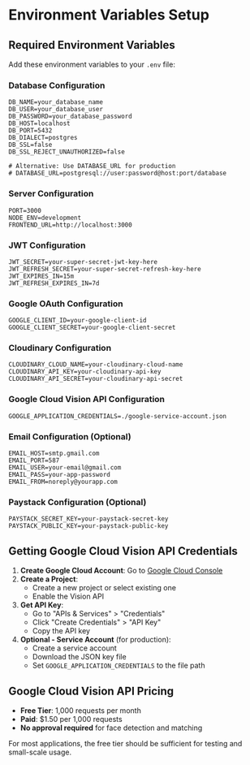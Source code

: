 # Environment Variables Setup

## Required Environment Variables

Add these environment variables to your `.env` file:

### Database Configuration

```env
DB_NAME=your_database_name
DB_USER=your_database_user
DB_PASSWORD=your_database_password
DB_HOST=localhost
DB_PORT=5432
DB_DIALECT=postgres
DB_SSL=false
DB_SSL_REJECT_UNAUTHORIZED=false

# Alternative: Use DATABASE_URL for production
# DATABASE_URL=postgresql://user:password@host:port/database
```

### Server Configuration

```env
PORT=3000
NODE_ENV=development
FRONTEND_URL=http://localhost:3000
```

### JWT Configuration

```env
JWT_SECRET=your-super-secret-jwt-key-here
JWT_REFRESH_SECRET=your-super-secret-refresh-key-here
JWT_EXPIRES_IN=15m
JWT_REFRESH_EXPIRES_IN=7d
```

### Google OAuth Configuration

```env
GOOGLE_CLIENT_ID=your-google-client-id
GOOGLE_CLIENT_SECRET=your-google-client-secret
```

### Cloudinary Configuration

```env
CLOUDINARY_CLOUD_NAME=your-cloudinary-cloud-name
CLOUDINARY_API_KEY=your-cloudinary-api-key
CLOUDINARY_API_SECRET=your-cloudinary-api-secret
```

### Google Cloud Vision API Configuration

```env
GOOGLE_APPLICATION_CREDENTIALS=./google-service-account.json
```

### Email Configuration (Optional)

```env
EMAIL_HOST=smtp.gmail.com
EMAIL_PORT=587
EMAIL_USER=your-email@gmail.com
EMAIL_PASS=your-app-password
EMAIL_FROM=noreply@yourapp.com
```

### Paystack Configuration (Optional)

```env
PAYSTACK_SECRET_KEY=your-paystack-secret-key
PAYSTACK_PUBLIC_KEY=your-paystack-public-key
```

## Getting Google Cloud Vision API Credentials

1. **Create Google Cloud Account**: Go to [Google Cloud Console](https://console.cloud.google.com)
2. **Create a Project**:
   - Create a new project or select existing one
   - Enable the Vision API
3. **Get API Key**:
   - Go to "APIs & Services" > "Credentials"
   - Click "Create Credentials" > "API Key"
   - Copy the API key
4. **Optional - Service Account** (for production):
   - Create a service account
   - Download the JSON key file
   - Set `GOOGLE_APPLICATION_CREDENTIALS` to the file path

## Google Cloud Vision API Pricing

- **Free Tier**: 1,000 requests per month
- **Paid**: $1.50 per 1,000 requests
- **No approval required** for face detection and matching

For most applications, the free tier should be sufficient for testing and small-scale usage.

